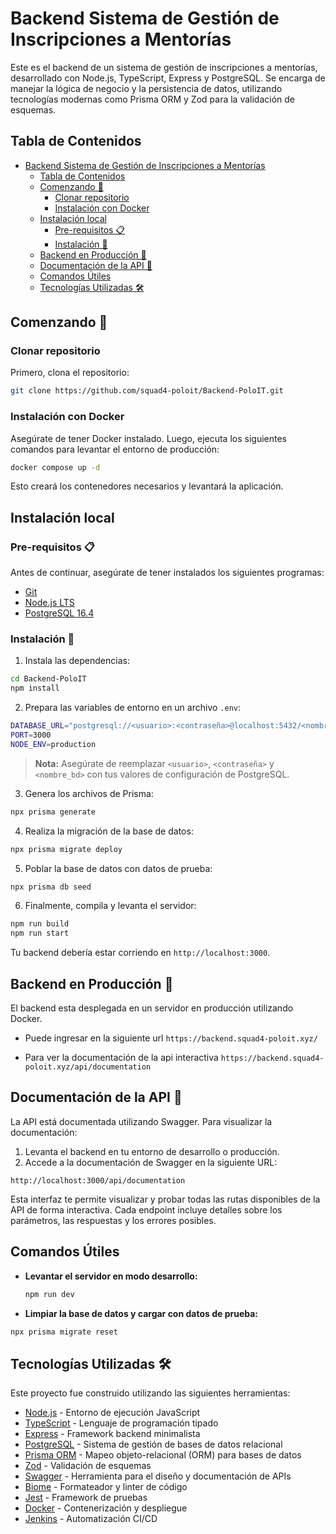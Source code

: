 # Backend Sistema de Gestión de Inscripciones a Mentorías

Este es el backend de un sistema de gestión de inscripciones a mentorías, desarrollado con Node.js, TypeScript, Express y PostgreSQL. Se encarga de manejar la lógica de negocio y la persistencia de datos, utilizando tecnologías modernas como Prisma ORM y Zod para la validación de esquemas.

## Tabla de Contenidos

- [Backend Sistema de Gestión de Inscripciones a Mentorías](#backend-sistema-de-gestión-de-inscripciones-a-mentorías)
  - [Tabla de Contenidos](#tabla-de-contenidos)
  - [Comenzando 🚀](#comenzando-)
    - [Clonar repositorio](#clonar-repositorio)
    - [Instalación con Docker](#instalación-con-docker)
  - [Instalación local](#instalación-local)
    - [Pre-requisitos 📋](#pre-requisitos-)
    - [Instalación 🔧](#instalación-)
  - [Backend en Producción 🚀](#backend-en-producción-)
  - [Documentación de la API 📄](#documentación-de-la-api-)
  - [Comandos Útiles](#comandos-útiles)
  - [Tecnologías Utilizadas 🛠️](#tecnologías-utilizadas-️)

## Comenzando 🚀

### Clonar repositorio

Primero, clona el repositorio:

```bash
git clone https://github.com/squad4-poloit/Backend-PoloIT.git
```

### Instalación con Docker

Asegúrate de tener Docker instalado. Luego, ejecuta los siguientes comandos para levantar el entorno de producción:

```bash
docker compose up -d
```

Esto creará los contenedores necesarios y levantará la aplicación.

## Instalación local

### Pre-requisitos 📋

Antes de continuar, asegúrate de tener instalados los siguientes programas:

- [Git](https://git-scm.com/)
- [Node.js LTS](https://nodejs.org/en)
- [PostgreSQL 16.4](https://www.postgresql.org/download/)

### Instalación 🔧

1. Instala las dependencias:

```bash
cd Backend-PoloIT
npm install
```

2. Prepara las variables de entorno en un archivo `.env`:

```bash
DATABASE_URL="postgresql://<usuario>:<contraseña>@localhost:5432/<nombre_bd>?schema=public"
PORT=3000
NODE_ENV=production
```

> **Nota:** Asegúrate de reemplazar `<usuario>`, `<contraseña>` y `<nombre_bd>` con tus valores de configuración de PostgreSQL.

3. Genera los archivos de Prisma:

```bash
npx prisma generate
```

4. Realiza la migración de la base de datos:

```bash
npx prisma migrate deploy
```

5. Poblar la base de datos con datos de prueba:

```bash
npx prisma db seed
```

6. Finalmente, compila y levanta el servidor:

```bash
npm run build
npm run start
```

Tu backend debería estar corriendo en `http://localhost:3000`.

## Backend en Producción 🚀

El backend esta desplegada en un servidor en producción utilizando Docker.

- Puede ingresar en la siguiente url
  `https://backend.squad4-poloit.xyz/`

- Para ver la documentación de la api interactiva
    `https://backend.squad4-poloit.xyz/api/documentation`

## Documentación de la API 📄

La API está documentada utilizando Swagger. Para visualizar la documentación:

1. Levanta el backend en tu entorno de desarrollo o producción.
2. Accede a la documentación de Swagger en la siguiente URL:

```
http://localhost:3000/api/documentation
```

Esta interfaz te permite visualizar y probar todas las rutas disponibles de la API de forma interactiva. Cada endpoint incluye detalles sobre los parámetros, las respuestas y los errores posibles.

## Comandos Útiles

- **Levantar el servidor en modo desarrollo:**

  ```bash
  npm run dev
  ```

- **Limpiar la base de datos y cargar con datos de prueba:**

```bash
npx prisma migrate reset
```

## Tecnologías Utilizadas 🛠️

Este proyecto fue construido utilizando las siguientes herramientas:

- [Node.js](https://nodejs.org/en) - Entorno de ejecución JavaScript
- [TypeScript](https://www.typescriptlang.org/) - Lenguaje de programación tipado
- [Express](https://expressjs.com/es/) - Framework backend minimalista
- [PostgreSQL](https://www.postgresql.org/) - Sistema de gestión de bases de datos relacional
- [Prisma ORM](https://www.prisma.io/) - Mapeo objeto-relacional (ORM) para bases de datos
- [Zod](https://zod.dev/) - Validación de esquemas
- [Swagger](https://swagger.io/) - Herramienta para el diseño y documentación de APIs
- [Biome](https://biomejs.dev/) - Formateador y linter de código
- [Jest](https://jestjs.io/) - Framework de pruebas
- [Docker](https://www.docker.com/) - Contenerización y despliegue
- [Jenkins](https://www.jenkins.io/) - Automatización CI/CD

